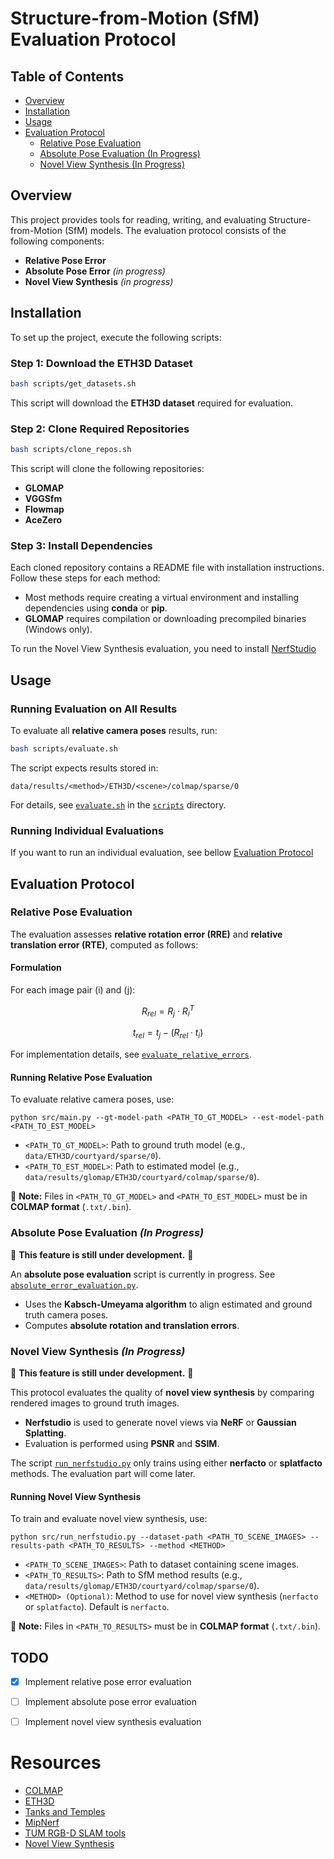 # Structure-from-Motion (SfM) Evaluation Protocol

## Table of Contents
- [Overview](#overview)
- [Installation](#installation)
- [Usage](#usage)
- [Evaluation Protocol](#evaluation-protocol)
    - [Relative Pose Evaluation](#relative-pose-evaluation)
    - [Absolute Pose Evaluation (In Progress)](#absolute-pose-evaluation-in-progress)
    - [Novel View Synthesis (In Progress)](#novel-view-synthesis-in-progress)

## Overview
This project provides tools for reading, writing, and evaluating Structure-from-Motion (SfM) models.
The evaluation protocol consists of the following components:
- **Relative Pose Error**
- **Absolute Pose Error** *(in progress)*
- **Novel View Synthesis** *(in progress)*

## Installation
To set up the project, execute the following scripts:

### Step 1: Download the ETH3D Dataset
```bash
bash scripts/get_datasets.sh
```
This script will download the **ETH3D dataset** required for evaluation.

### Step 2: Clone Required Repositories
```bash
bash scripts/clone_repos.sh
```
This script will clone the following repositories:
- **GLOMAP**
- **VGGSfm**
- **Flowmap**
- **AceZero**

### Step 3: Install Dependencies
Each cloned repository contains a README file with installation instructions.
Follow these steps for each method:
- Most methods require creating a virtual environment and installing dependencies using **conda** or **pip**.
- **GLOMAP** requires compilation or downloading precompiled binaries (Windows only).

To run the Novel View Synthesis evaluation, you need to install [NerfStudio](https://docs.nerf.studio/quickstart/installation.html)

## Usage
### Running Evaluation on All Results
To evaluate all **relative camera poses** results, run:
```bash
bash scripts/evaluate.sh
```
The script expects results stored in:
```
data/results/<method>/ETH3D/<scene>/colmap/sparse/0
```
For details, see [`evaluate.sh`](scripts/evaluate.sh) in the [`scripts`](scripts) directory.

### Running Individual Evaluations
If you want to run an individual evaluation, see bellow [Evaluation Protocol](#evaluation-protocol)

## Evaluation Protocol

### Relative Pose Evaluation
The evaluation assesses **relative rotation error (RRE)** and **relative translation error (RTE)**, computed as follows:

#### Formulation
For each image pair \(i\) and \(j\):
```math
  R_{rel} = R_j \cdot R_i^T
```
```math
  t_{rel} = t_j - (R_{rel} \cdot t_i)
```
For implementation details, see [`evaluate_relative_errors`](src/evaluation/relative_error_evaluation.py).

#### Running Relative Pose Evaluation
To evaluate relative camera poses, use:
```
python src/main.py --gt-model-path <PATH_TO_GT_MODEL> --est-model-path <PATH_TO_EST_MODEL>
```
- `<PATH_TO_GT_MODEL>`: Path to ground truth model (e.g., `data/ETH3D/courtyard/sparse/0`).
- `<PATH_TO_EST_MODEL>`: Path to estimated model (e.g., `data/results/glomap/ETH3D/courtyard/colmap/sparse/0`).

📌 **Note:** Files in `<PATH_TO_GT_MODEL>` and `<PATH_TO_EST_MODEL>` must be in **COLMAP format** (`.txt/.bin`).

### Absolute Pose Evaluation *(In Progress)*
🚧 **This feature is still under development.** 🚧

An **absolute pose evaluation** script is currently in progress. See [`absolute_error_evaluation.py`](src/evaluation/absolute_error_evaluation.py).
- Uses the **Kabsch-Umeyama algorithm** to align estimated and ground truth camera poses.
- Computes **absolute rotation and translation errors**.

### Novel View Synthesis *(In Progress)*
🚧 **This feature is still under development.** 🚧

This protocol evaluates the quality of **novel view synthesis** by comparing rendered images to ground truth images.
- **Nerfstudio** is used to generate novel views via **NeRF** or **Gaussian Splatting**.
- Evaluation is performed using **PSNR** and **SSIM**.

The script [`run_nerfstudio.py`](src/run_nerfstudio.py) only trains using either **nerfacto** or **splatfacto** methods.
The evaluation part will come later.

#### Running Novel View Synthesis
To train and evaluate novel view synthesis, use:
```
python src/run_nerfstudio.py --dataset-path <PATH_TO_SCENE_IMAGES> --results-path <PATH_TO_RESULTS> --method <METHOD>
```
- `<PATH_TO_SCENE_IMAGES>`: Path to dataset containing scene images.
- `<PATH_TO_RESULTS>`: Path to SfM method results (e.g., `data/results/glomap/ETH3D/courtyard/colmap/sparse/0`).
- `<METHOD> (Optional)`: Method to use for novel view synthesis (`nerfacto` or `splatfacto`). Default is `nerfacto`.

📌 **Note:** Files in `<PATH_TO_RESULTS>` must be in **COLMAP format** (`.txt/.bin`).


## TODO
- [x] Implement relative pose error evaluation
- [ ] Implement absolute pose error evaluation
- [ ] Implement novel view synthesis evaluation


# Resources
- [COLMAP](https://colmap.github.io/)
- [ETH3D](https://www.eth3d.net/)
- [Tanks and Temples](https://www.tanksandtemples.org/)
- [MipNerf](https://jonbarron.info/mipnerf360/)
- [TUM RGB-D SLAM tools](https://cvg.cit.tum.de/data/datasets/rgbd-dataset/tools/)
- [Novel View Synthesis](https://arxiv.org/abs/1601.06950)